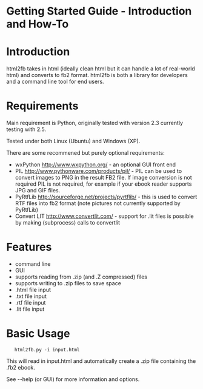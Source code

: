 # Getting Started Guide - Introduction and How-To

# Introduction #

html2fb takes in html (ideally clean html but it can handle a lot of real-world html) and converts to fb2 format. html2fb is both a library for developers and a command line tool for end users.


# Requirements #

Main requirement is Python, originally tested with version 2.3 currently testing with 2.5.

Tested under both Linux (Ubuntu) and Windows (XP).

There are some recommened but purely optional requirements:
  * wxPython http://www.wxpython.org/ - an optional GUI front end
  * PIL http://www.pythonware.com/products/pil/ - PIL can be used to convert images to PNG in the result FB2 file. If image conversion is not required PIL is not required, for example if your ebook reader supports JPG and GIF files.
  * PyRtfLib http://sourceforge.net/projects/pyrtflib/ - this is used to convert RTF files into fb2 format (note pictures not currently supported by PyRtfLib)
  * Convert LIT http://www.convertlit.com/ - support for .lit files is possible by making (subprocess) calls to convertlit

# Features #

  * command line
  * GUI
  * supports reading from .zip (and .Z compressed) files
  * supports writing to .zip files to save space
  * .html file input
  * .txt file input
  * .rtf file input
  * .lit file input


# Basic Usage #

```
   html2fb.py -i input.html 
```

This will read in input.html and automatically create a .zip file containing the .fb2 ebook.


See --help (or GUI) for more information and options.